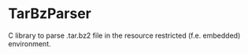# TarBzParser
C library to parse .tar.bz2 file in the resource restricted (f.e. embedded) environment.
